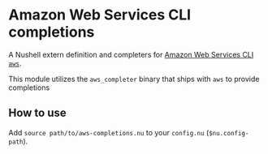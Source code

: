 # Amazon Web Services CLI completions

A Nushell extern definition and completers for [Amazon Web Services CLI `aws`](https://aws.amazon.com/cli/).

This module utilizes the `aws_completer` binary that ships with `aws` to provide completions

## How to use

Add `source path/to/aws-completions.nu` to your `config.nu` (`$nu.config-path`).

